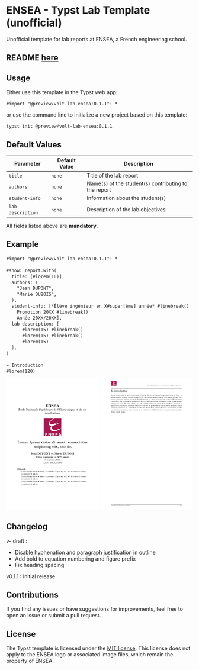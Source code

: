 # ENSEA - Typst Lab Template (unofficial)

Unofficial template for lab reports at ENSEA, a French engineering school.

## README [here](https://github.com/Dawod-G/ENSEA_Typst-Template/blob/main/volt-lab-ensea/0.1.1/README.md)

## Usage

Either use this template in the Typst web app:
```typst
#import "@preview/volt-lab-ensea:0.1.1": *
```
or use the command line to initialize a new project based on this template:
```typst
typst init @preview/volt-lab-ensea:0.1.1
```

## Default Values

| Parameter        | Default Value | Description                                          |
|------------------|---------------|------------------------------------------------------|
| `title`          | `none`        | Title of the lab report                              |
| `authors`        | `none`        | Name(s) of the student(s) contributing to the report |
| `student-info`   | `none`        | Information about the student(s)                     |
| `lab-description`| `none`        | Description of the lab objectives                    |

All fields listed above are **mandatory**.

## Example

```typst
#import "@preview/volt-lab-ensea:0.1.1": *

#show: report.with(
  title: [#lorem(10)],
  authors: (
    "Jean DUPONT",
    "Marie DUBOIS",
  ),
  student-info: [*Élève ingénieur en X#super[ème] année* #linebreak()
    Promotion 20XX #linebreak()
    Année 20XX/20XX],
  lab-description: [
    - #lorem(15) #linebreak()
    - #lorem(15) #linebreak()
    - #lorem(15)
  ],
)

= Introduction
#lorem(120)
```

<p align="center">
  <img src="./thumbnail/thumbnail-lab-1.png" width="250" />
  <img src="./thumbnail/thumbnail-lab-2.png" width="250" />
</p>

## Changelog

v- draft :
- Disable hyphenation and paragraph justification in outline  
- Add bold to equation numbering and figure prefix  
- Fix heading spacing

v0.1.1 : Initial release

## Contributions

If you find any issues or have suggestions for improvements, feel free to open an issue or submit a pull request. 

## License

The Typst template is licensed under the [MIT license](https://github.com/Dawod-G/ENSEA_Typst-Template/blob/main/LICENSE.md). This license does not apply to the ENSEA logo or associated image files, which remain the property of ENSEA.